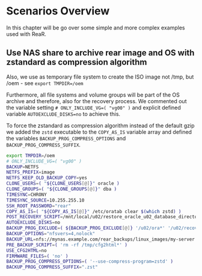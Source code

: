 # Scenarios Overview

In this chapter will be go over some simple and more complex examples used with ReaR.

## Use NAS share to archive rear image and OS with zstandard as compression algorithm

Also, we use as temporary file system to create the ISO image not /tmp, but /oem - see `export TMPDIR=/oem`

Furthermore, all file systems and volume groups will be part of the OS archive and therefore, also for the recovery process. We commented out the variable setting `# ONLY_INCLUDE_VG=( "vg00" )` and explicit defined variable `AUTOEXCLUDE_DISKS=no` to achieve this.

To force the zstandard as compression algorithm instead of the default gzip we added the `zstd` executable to the `COPY_AS_IS` variable array and defined the variables `BACKUP_PROG_COMPRESS_OPTIONS` and `BACKUP_PROG_COMPRESS_SUFFIX`.

```bash
export TMPDIR=/oem
# ONLY_INCLUDE_VG=( "vg00" )
BACKUP=NETFS
NETFS_PREFIX=image
NETFS_KEEP_OLD_BACKUP_COPY=yes
CLONE_USERS=( "${CLONE_USERS[@]}" oracle )
CLONE_GROUPS=( "${CLONE_GROUPS[@]}" dba )
TIMESYNC=CHRONY
TIMESYNC_SOURCE=10.255.255.10
SSH_ROOT_PASSWORD="rear"
COPY_AS_IS=( "${COPY_AS_IS[@]}" /etc/oratab clear $(which zstd) )
POST_RECOVERY_SCRIPT=/mnt/local/u02/restore_oracle_u02_database_directory.sh
AUTOEXCLUDE_DISKS=no
BACKUP_PROG_EXCLUDE=( ${BACKUP_PROG_EXCLUDE[@]} '/u02/ora*' '/u02/recoveryarea01' '/u01/app/oracle/admin/JHHD0173/diag/rdbms/*' '/u01/app/oracle/admin/JHHD0173/RMAN/logs/*' '/app/scm-dvl/SCM-Releases/*' )
BACKUP_OPTIONS="nfsvers=4,nolock"
BACKUP_URL=nfs://mynas.example.com/rear_backups/linux_images/my-server.example.com;
PRE_BACKUP_SCRIPT=( 'rm -rf /tmp/cfg2html*' )
USE_CFG2HTML=no
FIRMWARE_FILES=( 'no' )
BACKUP_PROG_COMPRESS_OPTIONS=( '--use-compress-program=zstd' )
BACKUP_PROG_COMPRESS_SUFFIX=".zst"
```
